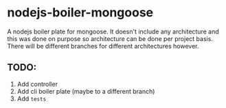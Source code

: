 # nodejs-boiler-mongoose
A nodejs boiler plate for mongoose. It doesn't include any architecture and this was done on purpose so architecture can be done per project basis. There will be different branches for different architectures however.

## TODO:
1. Add controller
2. Add cli boiler plate (maybe to a different branch)
3. Add `tests`
